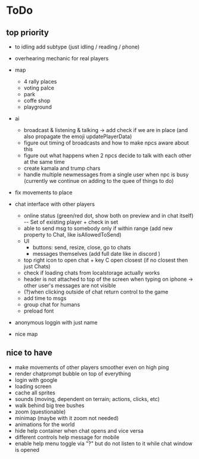 # ToDo

## top priority

- to idling add subtype (just idling / reading / phone)

- overhearing mechanic for real players

- map

  - 4 rally places
  - voting palce
  - park
  - coffe shop
  - playground

- ai

  - broadcast & listening & talking -> add check if we are in place (and also propagate the emoji updatePlayerData)
  - figure out timing of broadcasts and how to make npcs aware about this
  - figure out what happens when 2 npcs decide to talk with each other at the same time
  - create kamala and trump chars
  - handle multiple newmessages from a single user when npc is busy (currently we continue on adding to the quee of things to do)

- fix movements to place
- chat interface with other players
  - online status (green/red dot, show both on preview and in chat itself) -- Set of existing player + check in set
  - able to send msg to somebody only if within range (add new property to Chat, like isAllowedToSend)
  - UI
    - buttons: send, resize, close, go to chats
    - messages themselves (add full date like in discord )
  - top right icon to open chat + key C open closest (if no closest then just Chats)
  - check if loading chats from localstorage actually works
  - header is not attached to top of the screen when typing on iphone -> other user's messages are not visible
  - (?)when clicking outside of chat return control to the game
  - add time to msgs
  - group chat for humans
  - preload font
- anonymous loggin with just name
- nice map

## nice to have

- make movements of other players smoother even on high ping
- render chatprompt bubble on top of everything
- login with google
- loading screen
- cache all sprites
- sounds (moving, dependent on terrain; actions, clicks, etc)
- walk behind big tree bushes
- zoom (questionable)
- minimap (maybe with it zoom not needed)
- animations for the world
- hide help container when chat opens and vice versa
- different controls help message for mobile
- enable help menu toggle via "?" but do not listen to it while chat window is opened
